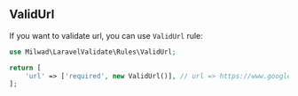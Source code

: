 ## ValidUrl

If you want to validate url, you can use `ValidUrl` rule:

```php
use Milwad\LaravelValidate\Rules\ValidUrl;

return [
    'url' => ['required', new ValidUrl()], // url => https://www.google.com
];
```
